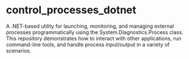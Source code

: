 # control_processes_dotnet
A .NET-based utility for launching, monitoring, and managing external processes programmatically using the System.Diagnostics.Process class. This repository demonstrates how to interact with other applications, run command-line tools, and handle process input/output in a variety of scenarios.
